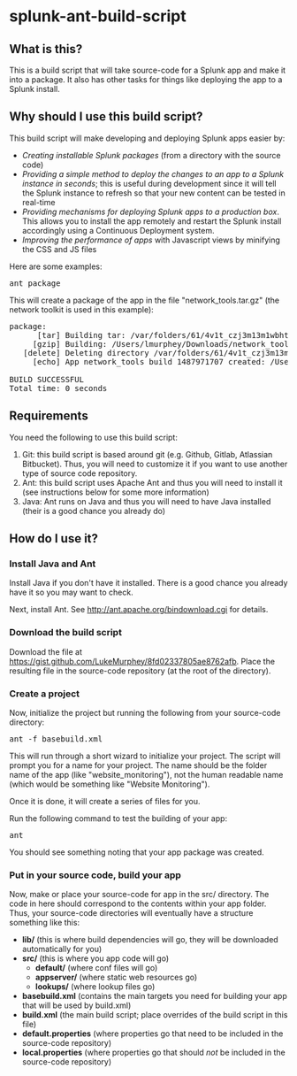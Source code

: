 # splunk-ant-build-script

## What is this?

This is a build script that will take source-code for a Splunk app and make it into a package. It also has other tasks for things like deploying the app to a Splunk install.

## Why should I use this build script?

This build script will make developing and deploying Splunk apps easier by:

* *Creating installable Splunk packages* (from a directory with the source code)
* *Providing a simple method to deploy the changes to an app to a Splunk instance in seconds*; this is useful during development since it will tell the Splunk instance to refresh so that your new content can be tested in real-time
* *Providing mechanisms for deploying Splunk apps to a production box*. This allows you to install the app remotely and restart the Splunk install accordingly using a Continuous Deployment system.
* *Improving the performance of apps* with Javascript views by minifying the CSS and JS files

Here are some examples:

<pre>
ant package
</pre>

This will create a package of the app in the file "network_tools.tar.gz" (the network toolkit is used in this example):

<pre>
package:
      [tar] Building tar: /var/folders/61/4v1t_czj3m13m1wbhtlytc00r4lc79/T/lmurphey/network_tools.tar
     [gzip] Building: /Users/lmurphey/Downloads/network_tools.tar.gz
   [delete] Deleting directory /var/folders/61/4v1t_czj3m13m1wbhtlytc00r4lc79/T/lmurphey
     [echo] App network_tools build 1487971707 created: /Users/lmurphey/Downloads/network_tools.tar.gz

BUILD SUCCESSFUL
Total time: 0 seconds
</pre>

## Requirements

You need the following to use this build script:

1. Git: this build script is based around git (e.g. Github, Gitlab, Atlassian Bitbucket). Thus, you will need to customize it if you want to use another type of source code repository.
2. Ant: this build script uses Apache Ant and thus you will need to install it (see instructions below for some more information)
3. Java: Ant runs on Java and thus you will need to have Java installed (their is a good chance you already do)

## How do I use it?

### Install Java and Ant

Install Java if you don't have it installed. There is a good chance you already have it so you may want to check.

Next, install Ant. See http://ant.apache.org/bindownload.cgi for details.

### Download the build script

Download the file at https://gist.github.com/LukeMurphey/8fd02337805ae8762afb. Place the resulting file in the source-code repository (at the root of the directory).

### Create a project

Now, initialize the project but running the following from your source-code directory:

<pre>
ant -f basebuild.xml
</pre>

This will run through a short wizard to initialize your project. The script will prompt you for a name for your project. The name should be the folder name of the app (like "website_monitoring"), not the human readable name (which would be something like "Website Monitoring").

Once it is done, it will create a series of files for you.

Run the following command to test the building of your app:

<pre>
ant
</pre>

You should see something noting that your app package was created.

### Put in your source code, build your app

Now, make or place your source-code for app in the src/ directory. The code in here should correspond to the contents within your app folder. Thus, your source-code directories will eventually have a structure something like this:

* **lib/** (this is where build dependencies will go, they will be downloaded automatically for you)
* **src/** (this is where you app code will go)
   * **default/** (where conf files will go)
   * **appserver/** (where static web resources go)
   * **lookups/** (where lookup files go)
* **basebuild.xml** (contains the main targets you need for building your app that will be used by build.xml)
* **build.xml** (the main build script; place overrides of the build script in this file)
* **default.properties** (where properties go that need to be included in the source-code repository)
* **local.properties** (where properties go that should _not_ be included in the source-code repository)
